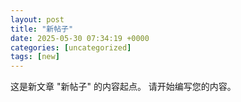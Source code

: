 ```yaml
---
layout: post
title: "新帖子"
date: 2025-05-30 07:34:19 +0000
categories: [uncategorized]
tags: [new]
---
```


这是新文章 "新帖子" 的内容起点。
请开始编写您的内容。

